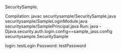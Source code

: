 SecuritySample.

Compilation:
javac securitysample/SecuritySample.java securitysample/SampleLoginModule.java securitysample/SamplePrincipal.java
Run:
java -Djava.security.auth.login.config==sample_jass.config securitysample.SecuritySample

login: testLogin
Password: testPassword